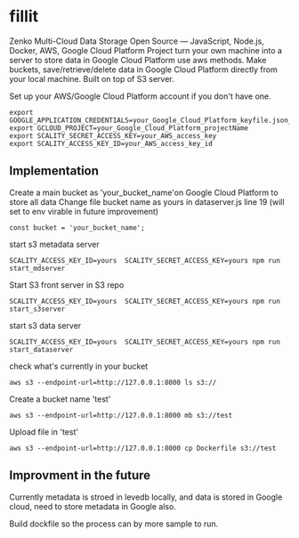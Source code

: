 # fillit
Zenko Multi-Cloud Data Storage Open Source — JavaScript, Node.js, Docker, AWS, Google Cloud Platform
Project turn your own machine into a server to store data in Google Cloud Platform use aws methods. Make buckets, save/retrieve/delete data in Google Cloud Platform directly from your local machine. Built on top of S3 server.

Set up your AWS/Google Cloud Platform account if you don't have one.

```
export GOOGLE_APPLICATION_CREDENTIALS=your_Google_Cloud_Platform_keyfile.json_Path
export GCLOUD_PROJECT=your_Google_Cloud_Platform_projectName
export SCALITY_SECRET_ACCESS_KEY=your_AWS_access_key
export SCALITY_ACCESS_KEY_ID=your_AWS_access_key_id
```

## Implementation

Create a main bucket as 'your_bucket_name'on Google Cloud Platform to store all data
Change file bucket name as yours in dataserver.js line 19 (will set to env virable in future improvement)

```
const bucket = 'your_bucket_name';
```

start s3 metadata server

```
SCALITY_ACCESS_KEY_ID=yours  SCALITY_SECRET_ACCESS_KEY=yours npm run start_mdserver
```

Start S3 front server in S3 repo

```
SCALITY_ACCESS_KEY_ID=yours  SCALITY_SECRET_ACCESS_KEY=yours npm run start_s3server
```

start s3 data server

```
SCALITY_ACCESS_KEY_ID=yours  SCALITY_SECRET_ACCESS_KEY=yours npm run start_dataserver
```



check what's currently in your bucket
```
aws s3 --endpoint-url=http://127.0.0.1:8000 ls s3://
```

Create a bucket name 'test'
```
aws s3 --endpoint-url=http://127.0.0.1:8000 mb s3://test
```

Upload file in 'test'
```
aws s3 --endpoint-url=http://127.0.0.1:8000 cp Dockerfile s3://test
```

## Improvment in the future

Currently metadata is stroed in levedb locally, and data is stored in Google cloud, need to store metadata in Google also.

Build dockfile so the process can by more sample to run.

